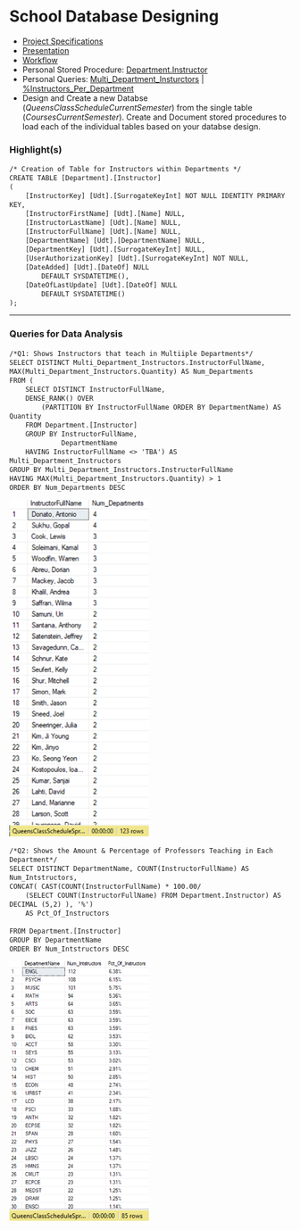 <a name="TOP"></a>

# School Database Designing
* [Project Specifications](https://github.com/eng-jonathan/Databases/blob/main/Project%203/Project%203%20Specifications.pdf)
* [Presentation](https://github.com/eng-jonathan/Databases/blob/main/Project%203/Presentations/Final%20Project%20JDBC%20Presentation.pdf)
* [Workflow](https://github.com/eng-jonathan/Databases/blob/main/Project%203/Presentations/Final%20Project%20Presentation%20(Work%20%26%20Design).pdf)
* Personal Stored Procedure: [Department.Instructor](https://github.com/eng-jonathan/Databases/blob/main/Project%203/Stored%20Procedures/Jonathan%20Eng/G10_4.uvw_Instructor.sql)
* Personal Queries: [Multi_Department_Insturctors](https://github.com/eng-jonathan/Databases/blob/main/Project%203/Queries/Jonathan%20Eng/Query1.Mult_Dept_Instructors.sql) | [%Instructors_Per_Department](https://github.com/eng-jonathan/Databases/blob/main/Project%203/Queries/Jonathan%20Eng/FreeQuery.Percent_Instructor_PerDept.sql)
* Design and Create a new Databse (*QueensClassScheduleCurrentSemester*) from the single table (*CoursesCurrentSemester*). Create and Document stored procedures to load each of the individual tables based on your databse design.

### Highlight(s)
```
/* Creation of Table for Instructors within Departments */
CREATE TABLE [Department].[Instructor]
(
	[InstructorKey] [Udt].[SurrogateKeyInt] NOT NULL IDENTITY PRIMARY KEY, 
	[InstructorFirstName] [Udt].[Name] NULL,
	[InstructorLastName] [Udt].[Name] NULL,
	[InstructorFullName] [Udt].[Name] NULL,
	[DepartmentName] [Udt].[DepartmentName] NULL,
	[DepartmentKey] [Udt].[SurrogateKeyInt] NULL,
	[UserAuthorizationKey] [Udt].[SurrogateKeyInt] NOT NULL,
    [DateAdded] [Udt].[DateOf] NULL
        DEFAULT SYSDATETIME(),
    [DateOfLastUpdate] [Udt].[DateOf] NULL
        DEFAULT SYSDATETIME()
);
```
---
### Queries for Data Analysis
```
/*Q1: Shows Instructors that teach in Multiiple Departments*/
SELECT DISTINCT Multi_Department_Instructors.InstructorFullName, 
MAX(Multi_Department_Instructors.Quantity) AS Num_Departments
FROM (
	SELECT DISTINCT InstructorFullName, 
	DENSE_RANK() OVER
		(PARTITION BY InstructorFullName ORDER BY DepartmentName) AS Quantity
	FROM Department.[Instructor]
	GROUP BY InstructorFullName,
			 DepartmentName
	HAVING InstructorFullName <> 'TBA') AS Multi_Department_Instructors
GROUP BY Multi_Department_Instructors.InstructorFullName
HAVING MAX(Multi_Department_Instructors.Quantity) > 1
ORDER BY Num_Departments DESC
```
<img src = "Images/P03_01.png" width = "250">

```
/*Q2: Shows the Amount & Percentage of Professors Teaching in Each Department*/
SELECT DISTINCT DepartmentName, COUNT(InstructorFullName) AS Num_Intstructors, 
CONCAT( CAST(COUNT(InstructorFullName) * 100.00/ 
	(SELECT COUNT(InstructorFullName) FROM Department.Instructor) AS DECIMAL (5,2) ), '%') 
	AS Pct_Of_Instructors

FROM Department.[Instructor]
GROUP BY DepartmentName
ORDER BY Num_Intstructors DESC
```
<img src = "Images/P03_02.png" width = "250">

